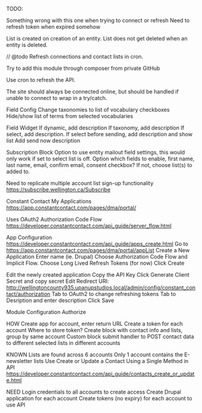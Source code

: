 TODO:

Something wrong with this one when trying to connect or refresh
Need to refresh token when expired somehow


List is created on creation of an entity.
List does not get deleted when an entity is deleted.


// @todo Refresh connections and contact lists in cron.

Try to add this module through composer from private GitHub

Use cron to refresh the API.

The site should always be connected online, but should be handled if unable to connect to wrap in a try/catch.

Field Config
Change taxonomies to list of vocabulary checkboxes
Hide/show list of terms from selected vocabularies

Field Widget
If dynamic, add description
If taxonomy, add description
If select, add description.
If select before sending, add description and show list
Add send now description

Subscription Block
Option to use entity mailout field settings, this would only work if set to select list is off.
Option which fields to enable, first name, last name, email, confirm email, consent checkbox?
If not, choose list(s) to added to.


Need to replicate multiple account list sign-up functionality
https://subscribe.wellington.ca/Subscribe

Constant Contact My Applications
https://app.constantcontact.com/pages/dma/portal/


Uses OAuth2 Authorization Code Flow
https://developer.constantcontact.com/api_guide/server_flow.html

App Configuration
https://developer.constantcontact.com/api_guide/apps_create.html
Go to https://app.constantcontact.com/pages/dma/portal/appList
Create a New Application
Enter name (ie. Drupal)
Choose Authorization Code Flow and Implicit Flow.
Choose Long Lived Refresh Tokens (for now)
Click Create

Edit the newly created application
Copy the API Key
Click Generate Client Secret and copy secret
Edit Redirect URI: http://wellingtoncounty935.upanupstudios.local/admin/config/constant_contact/authorization
Tab to OAuth2 to change refreshing tokens
Tab to Desription and enter description
Click Save


Module Configuration
Authorize


HOW
Create app for account, enter return URL
Create a token for each account
Where to store token?
Create block with contact info and lists, group by same account
Custom block submit handler to POST contact data to different selected lists in different accounts

KNOWN
Lists are found across 6 accounts
Only 1 account contains the E-newsletter lists
Use Create or Update a Contact Using a Single Method in API https://developer.constantcontact.com/api_guide/contacts_create_or_update.html

NEED
Login credentials to all accounts to create access
Create Drupal application for each account
Create tokens (no expiry) for each account to use API

